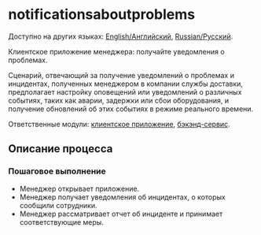 # notificationsaboutproblems

Доступно на других языках: [English/Английский](notificationsaboutproblems.md), [Russian/Русский](notificationsaboutproblems.ru.md). 

Клиентское приложение менеджера: получайте уведомления о проблемах.

Сценарий, отвечающий за получение уведомлений о проблемах и инцидентах, полученных менеджером в компании службы доставки, предполагает настройку оповещений или уведомлений о различных событиях, таких как аварии, задержки или сбои оборудования, и получение обновлений об этих событиях в режиме реального времени.

Ответственные модули: [клиентское приложение](../../frontend/managerclient.md), [бэкэнд-сервис](../../backend/managerbackend.md).

## Описание процесса

### Пошаговое выполнение

- Менеджер открывает приложение.
- Менеджер получает уведомления об инцидентах, о которых сообщили сотрудники.
- Менеджер рассматривает отчет об инциденте и принимает соответствующие меры.
